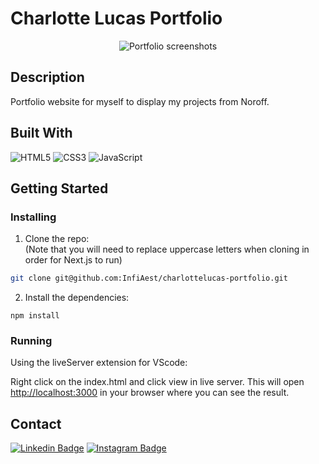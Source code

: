 # Charlotte Lucas Portfolio
<p align="center">
  <img src="https://user-images.githubusercontent.com/71286689/171629136-a4ac2b99-0f2d-4370-a837-57378a0da69d.png" alt="Portfolio screenshots" />
</p>

## Description
Portfolio website for myself to display my projects from Noroff.

## Built With
![HTML5](https://img.shields.io/badge/-HTML5-white?style=for-the-badge&logo=html5)
![CSS3](https://img.shields.io/badge/-CSS3-white?style=for-the-badge&logo=css3&logoColor=264de4)
![JavaScript](https://img.shields.io/badge/-JavaScript-white?style=for-the-badge&logo=javascript)

## Getting Started

### Installing

1. Clone the repo:<br/>
(Note that you will need to replace uppercase letters when cloning in order for Next.js to run)

```bash
git clone git@github.com:InfiAest/charlottelucas-portfolio.git
```

2. Install the dependencies:

```
npm install
```

### Running
Using the liveServer extension for VScode:

Right click on the index.html and click view in live server. This will open [http://localhost:3000](http://localhost:3000) in your browser where you can see the result.

## Contact

[![Linkedin Badge](https://img.shields.io/badge/-CharlotteLucas-white?style=for-the-badge&logo=Linkedin&logoColor=0077b5&link=https://www.linkedin.com/in/charlotte-lucas-31544b32/)](https://www.linkedin.com/in/charlotte-lucas-31544b32/)
[![Instagram Badge](https://img.shields.io/badge/-Infiaest-white?style=for-the-badge&logo=instagram&link=https://instagram.com/infiaest/)](https://instagram.com/infiaest)

